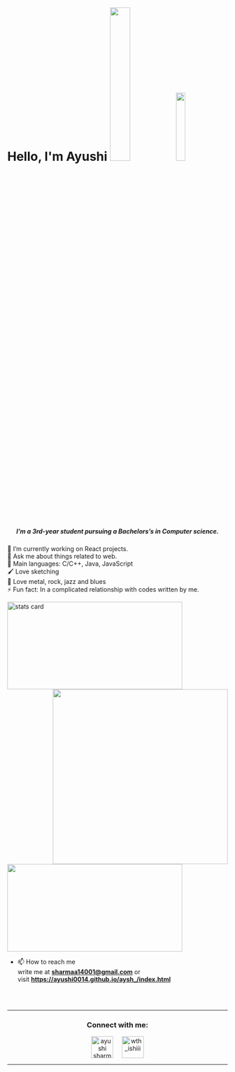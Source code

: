 <h1 align="left">Hello, I'm Ayushi <img src="https://raw.githubusercontent.com/avinal/avinal/main/images/butterfly.gif" width=30%><img src="https://raw.githubusercontent.com/avinal/avinal/main/images/dog.gif" width=20%>
<h5 align="center">
I’m a 3rd-year student pursuing a Bachelors’s in Computer science.
</h5>
<p align="left">
🔭 I’m currently working on React projects.<br/>
💬 Ask me about things related to web.<br/>
🌟 Main languages: C/C++, Java, JavaScript <br/>
🖌️ Love sketching<br/>
🎵 Love metal, rock, jazz and blues<br/>
⚡ Fun fact: In a complicated relationship with codes written by me.<br/>

<a align= "center" href="https://github.com/ayushi0014"></a>
<img alt= "stats card" height="200px" width="400" src="https://github-readme-streak-stats.herokuapp.com/?user=ayushi0014&theme=radical">
<img align="right" height="400" width="400" src="https://cdn.dribbble.com/users/2238041/screenshots/4763918/working.gif" /> 
</p>
<img height="200px" width="400" src="https://github-readme-stats.vercel.app/api?username=ayushi0014&count_private=true&theme=radical&show_icons=true" />

- 📫 How to reach me <br/>
  write me at **sharmaa14001@gmail.com** or <br/>
  visit **https://ayushi0014.github.io/aysh_/index.html**
  
<br><br>
<hr>

<h3 align="center">Connect with me:</h3>
<p align="center">
<a href="https://www.linkedin.com/in/ayushi-sharma-110790197/" target="blank"><img align="center" src="https://img.icons8.com/cute-clipart/64/000000/linkedin.png" alt="ayushi sharma" height="50" width="50" /></a>&nbsp;&nbsp;&nbsp;&nbsp;
<a href="https://instagram.com/ayushi200114" target="blank"><img align="center" src="https://img.icons8.com/cute-clipart/64/000000/instagram-new.png" alt="wth_ishiii" height="50" width="50" /></a>
</p>

<hr>

<!--
**ayushi0014/ayushi0014** is a ✨ _special_ ✨ repository because its `README.md` (this file) appears on your GitHub profile.

Here are some ideas to get you started:

- 🔭 I’m currently working on ...
- 🌱 I’m currently learning ...
- 👯 I’m looking to collaborate on ...
- 🤔 I’m looking for help with ...
- 💬 Ask me about ...
- 📫 How to reach me: ...
- 😄 Pronouns: ...
- ⚡ Fun fact: ...
-->
